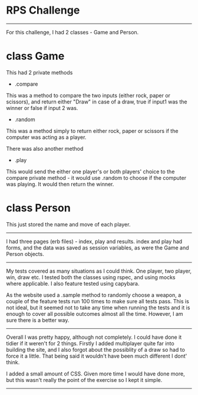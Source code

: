 # RPS Challenge
-----------------

For this challenge, I had 2 classes - Game and Person.

# class Game

This had 2 private methods

- .compare

This was a method to compare the two inputs (either rock, paper or scissors), and return either "Draw" in case of a draw, true if input1 was the winner or false if input 2 was.
	
- .random

This was a method simply to return either rock, paper or scissors if the computer was acting as a player.

There was also another method

- .play

This would send the either one player's or both players' choice to the compare private method - it would use .random to choose if the computer was playing. It would then return the winner.

# class Person

This just stored the name and move of each player.

--------------------------------

I had three pages (erb files) - index, play and results. index and play had forms, and the data was saved as session variables, as were the Game and Person objects.

------------------------

My tests covered as many situations as I could think. One player, two player, win, draw etc. I tested both the classes using rspec, and using mocks where applicable. I also feature tested using capybara.

As the website used a .sample method to randomly choose a weapon, a couple of the feature tests run 100 times to make sure all tests pass. This is not ideal, but it seemed not to take any time when running the tests and it is enough to cover all possible outcomes almost all the time. However, I am sure there is a better way.

---------------------

Overall I was pretty happy, although not completely. I could have done it tidier if it weren't for 2 things. Firstly I added multiplayer quite far into building the site, and I also forgot about the possiblity of a draw so had to force it a little. That being said it wouldn't have been much different I dont' think.

I added a small amount of CSS. Given more time I would have done more, but this wasn't really the point of the exercise so I kept it simple.

--------------------